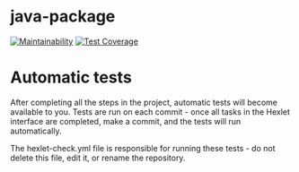 # java-package

[![Maintainability](https://api.codeclimate.com/v1/badges/ffa91998a70cc8db7913/maintainability)](https://codeclimate.com/github/VictorKVV-hex/java-project-61/maintainability)
[![Test Coverage](https://api.codeclimate.com/v1/badges/ffa91998a70cc8db7913/test_coverage)](https://codeclimate.com/github/VictorKVV-hex/java-project-61/test_coverage)


# Automatic tests

After completing all the steps in the project, automatic tests will become available to you. Tests are run on each commit - once all tasks in the Hexlet interface are completed, make a commit, and the tests will run automatically.

The hexlet-check.yml file is responsible for running these tests - do not delete this file, edit it, or rename the repository.
